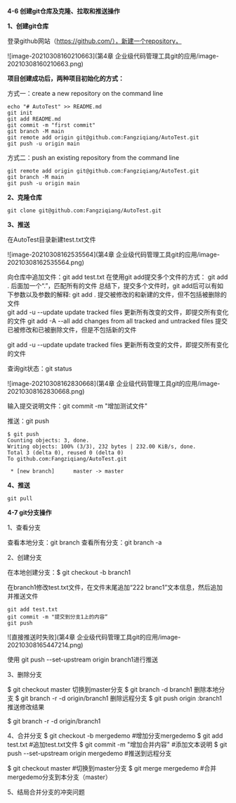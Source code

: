 **4-6 创建git仓库及克隆、拉取和推送操作**

**1、创建git仓库**

登录github网站（https://github.com/），新建一个repository，

![image-20210308160210663](第4章 企业级代码管理工具git的应用/image-20210308160210663.png)

**项目创建成功后，两种项目初始化的方式：**

方式一：create a new repository on the command line

```shell
echo "# AutoTest" >> README.md
git init
git add README.md
git commit -m "first commit"
git branch -M main
git remote add origin git@github.com:Fangziqiang/AutoTest.git
git push -u origin main
```

方式二：push an existing repository from the command line

```shell
git remote add origin git@github.com:Fangziqiang/AutoTest.git
git branch -M main
git push -u origin main
```

**2、克隆仓库**

```shell
git clone git@github.com:Fangziqiang/AutoTest.git
```

**3、推送**

在AutoTest目录新建test.txt文件

![image-20210308162535564](第4章 企业级代码管理工具git的应用/image-20210308162535564.png)

向仓库中追加文件：git add test.txt
在使用git add提交多个文件的方式：
git add .   后面加一个“.”，匹配所有的文件
总结下，提交多个文件时，git add后可以有如下参数以及参数的解释:
git add .                               提交被修改的和新建的文件，但不包括被删除的文件                            
git add -u     --update          update tracked files    更新所有改变的文件，即提交所有变化的文件
git add -A    --all                  add changes from all tracked and untracked files   提交已被修改和已被删除文件，但是不包括新的文件

git add -u     --update          update tracked files    更新所有改变的文件，即提交所有变化的文件

查询git状态：git status

![image-20210308162830668](第4章 企业级代码管理工具git的应用/image-20210308162830668.png)

输入提交说明文件：git commit -m "增加测试文件"

推送：git push

```shell
$ git push
Counting objects: 3, done.
Writing objects: 100% (3/3), 232 bytes | 232.00 KiB/s, done.
Total 3 (delta 0), reused 0 (delta 0)
To github.com:Fangziqiang/AutoTest.git

 * [new branch]      master -> master
```

**4、推送**

```shell
git pull
```

**4-7 git分支操作**

1、查看分支

查看本地分支：git branch
查看所有分支：git branch -a

2、创建分支

在本地创建分支：$ git checkout -b branch1

在branch1修改test.txt文件，在文件末尾追加“222  branc1”文本信息，然后追加并推送文件

```shell
git add test.txt
git commit -m "提交到分支1上的内容“
git push
```

![直接推送时失败](第4章 企业级代码管理工具git的应用/image-20210308165447214.png)

使用 git push --set-upstream origin branch1进行推送

3、删除分支

$ git checkout master 	切换到master分支
$ git branch -d branch1	删除本地分支
$ git branch -r -d origin/branch1	删除远程分支
$ git push origin :branch1	推送修改结果

$ git branch -r -d origin/branch1

4、合并分支
$ git checkout -b mergedemo	#增加分支mergedemo
$ git add test.txt	#追加test.txt文件
$ git commit -m "增加合并内容"	#添加文本说明
$ git push --set-upstream origin mergedemo	#推送到远程分支

$ git checkout master  	#切换到master分支
$ git merge mergedemo	#合并mergedemo分支到本分支（master）

5、结局合并分支的冲突问题
